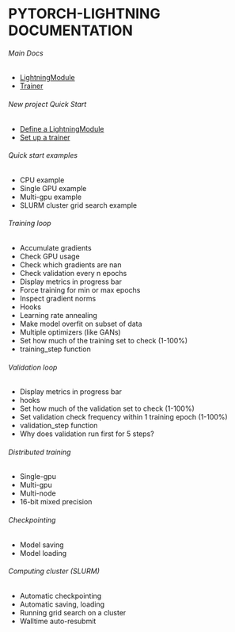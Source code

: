 # PYTORCH-LIGHTNING DOCUMENTATION

###### Main Docs
- [LightningModule](Pytorch-Lightning/LightningModule)  
- [Trainer](Trainer/)  

###### New project Quick Start
- [Define a LightningModule](https://github.com/williamFalcon/pytorch-lightning/blob/master/docs/Pytorch-Lightning/lightning_module_template.py)  
- [Set up a trainer](Trainer/) 

###### Quick start examples 
- CPU example   
- Single GPU example   
- Multi-gpu example 
- SLURM cluster grid search example      

###### Training loop
- Accumulate gradients
- Check GPU usage
- Check which gradients are nan
- Check validation every n epochs
- Display metrics in progress bar
- Force training for min or max epochs
- Inspect gradient norms
- Hooks
- Learning rate annealing
- Make model overfit on subset of data
- Multiple optimizers (like GANs)
- Set how much of the training set to check (1-100%)
- training_step function

###### Validation loop
- Display metrics in progress bar
- hooks
- Set how much of the validation set to check (1-100%)
- Set validation check frequency within 1 training epoch (1-100%)
- validation_step function
- Why does validation run first for 5 steps?

###### Distributed training
- Single-gpu      
- Multi-gpu      
- Multi-node   
- 16-bit mixed precision

###### Checkpointing
- Model saving
- Model loading 

###### Computing cluster (SLURM)
- Automatic checkpointing   
- Automatic saving, loading  
- Running grid search on a cluster 
- Walltime auto-resubmit   
